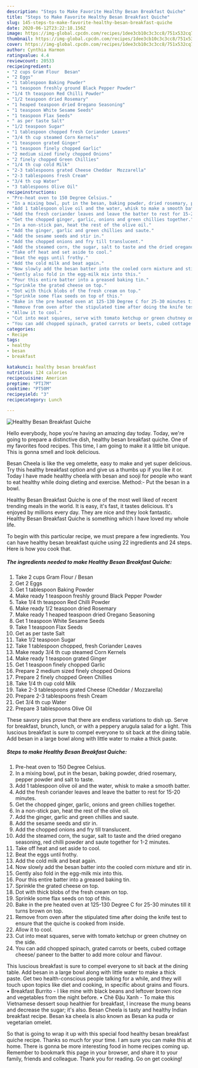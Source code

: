 ```yaml
---
description: "Steps to Make Favorite Healthy Besan Breakfast Quiche"
title: "Steps to Make Favorite Healthy Besan Breakfast Quiche"
slug: 145-steps-to-make-favorite-healthy-besan-breakfast-quiche
date: 2020-06-12T23:22:18.156Z
image: https://img-global.cpcdn.com/recipes/1dee3cb10c3c3cc8/751x532cq70/healthy-besan-breakfast-quiche-recipe-main-photo.jpg
thumbnail: https://img-global.cpcdn.com/recipes/1dee3cb10c3c3cc8/751x532cq70/healthy-besan-breakfast-quiche-recipe-main-photo.jpg
cover: https://img-global.cpcdn.com/recipes/1dee3cb10c3c3cc8/751x532cq70/healthy-besan-breakfast-quiche-recipe-main-photo.jpg
author: Cynthia Harmon
ratingvalue: 4.4
reviewcount: 20533
recipeingredient:
- "2 cups Gram Flour  Besan"
- "2 Eggs"
- "1 tablespoon Baking Powder"
- "1 teaspoon freshly ground Black Pepper Powder"
- "1/4 th teaspoon Red Chilli Powder"
- "1/2 teaspoon dried Rosemary"
- "1 heaped teaspoon dried Oregano Seasoning"
- "1 teaspoon White Sesame Seeds"
- "1 teaspoon Flax Seeds"
- " as per taste Salt"
- "1/2 teaspoon Sugar"
- "1 tablespoon chopped fresh Coriander Leaves"
- "3/4 th cup steamed Corn Kernels"
- "1 teaspoon grated Ginger"
- "1 teaspoon finely chopped Garlic"
- "2 medium sized finely chopped Onions"
- "2 finely chopped Green Chillies"
- "1/4 th cup cold Milk"
- "2-3 tablespoons grated Cheese Cheddar  Mozzarella"
- "2-3 tablespoons fresh Cream"
- "3/4 th cup Water"
- "3 tablespoons Olive Oil"
recipeinstructions:
- "Pre-heat oven to 150 Degree Celsius."
- "In a mixing bowl, put in the besan, baking powder, dried rosemary, pepper powder and salt to taste."
- "Add 1 tablespoon olive oil and the water, whisk to make a smooth batter."
- "Add the fresh coriander leaves and leave the batter to rest for 15-20 minutes."
- "Get the chopped ginger, garlic, onions and green chillies together."
- "In a non-stick pan, heat the rest of the olive oil."
- "Add the ginger, garlic and green chillies and saute."
- "Add the sesame seeds and stir in."
- "Add the chopped onions and fry till translucent."
- "Add the steamed corn, the sugar, salt to taste and the dried oregano seasoning, red chilli powder and saute together for 1-2 minutes."
- "Take off heat and set aside to cool."
- "Beat the eggs until frothy."
- "Add the cold milk and beat again."
- "Now slowly add the besan batter into the cooled corn mixture and stir in."
- "Gently also fold in the egg-milk mix into this."
- "Pour this entire batter into a greased baking tin."
- "Sprinkle the grated cheese on top."
- "Dot with thick blobs of the fresh cream on top."
- "Sprinkle some flax seeds on top of this."
- "Bake in the pre heated oven at 125-130 Degree C for 25-30 minutes till it turns brown on top."
- "Remove from oven after the stipulated time after doing the knife test to ensure that the quiche is cooked from inside."
- "Allow it to cool."
- "Cut into meat squares, serve with tomato ketchup or green chutney on the side."
- "You can add chopped spinach, grated carrots or beets, cubed cottage cheese/ paneer to the batter to add more colour and flavour."
categories:
- Recipe
tags:
- healthy
- besan
- breakfast

katakunci: healthy besan breakfast 
nutrition: 124 calories
recipecuisine: American
preptime: "PT17M"
cooktime: "PT50M"
recipeyield: "3"
recipecategory: Lunch

---
```



![Healthy Besan Breakfast Quiche](https://img-global.cpcdn.com/recipes/1dee3cb10c3c3cc8/751x532cq70/healthy-besan-breakfast-quiche-recipe-main-photo.jpg)

Hello everybody, hope you're having an amazing day today. Today, we're going to prepare a distinctive dish, healthy besan breakfast quiche. One of my favorites food recipes. This time, I am going to make it a little bit unique. This is gonna smell and look delicious.

Besan Cheela is like the veg omelette, easy to make and yet super delicious. Try this healthy breakfast option and give us a thumbs up if you like it or. Today I have made healthy cheela with besan and sooji for people who want to eat healthy while doing dieting and exercise. Method:- Put the besan in a bowl.

Healthy Besan Breakfast Quiche is one of the most well liked of recent trending meals in the world. It is easy, it's fast, it tastes delicious. It's enjoyed by millions every day. They are nice and they look fantastic. Healthy Besan Breakfast Quiche is something which I have loved my whole life.


To begin with this particular recipe, we must prepare a few ingredients. You can have healthy besan breakfast quiche using 22 ingredients and 24 steps. Here is how you cook that.

<!--inarticleads1-->

##### The ingredients needed to make Healthy Besan Breakfast Quiche:

1. Take 2 cups Gram Flour / Besan
1. Get 2 Eggs
1. Get 1 tablespoon Baking Powder
1. Make ready 1 teaspoon freshly ground Black Pepper Powder
1. Take 1/4 th teaspoon Red Chilli Powder
1. Make ready 1/2 teaspoon dried Rosemary
1. Make ready 1 heaped teaspoon dried Oregano Seasoning
1. Get 1 teaspoon White Sesame Seeds
1. Take 1 teaspoon Flax Seeds
1. Get  as per taste Salt
1. Take 1/2 teaspoon Sugar
1. Take 1 tablespoon chopped, fresh Coriander Leaves
1. Make ready 3/4 th cup steamed Corn Kernels
1. Make ready 1 teaspoon grated Ginger
1. Get 1 teaspoon finely chopped Garlic
1. Prepare 2 medium sized finely chopped Onions
1. Prepare 2 finely chopped Green Chillies
1. Take 1/4 th cup cold Milk
1. Take 2-3 tablespoons grated Cheese (Cheddar / Mozzarella)
1. Prepare 2-3 tablespoons fresh Cream
1. Get 3/4 th cup Water
1. Prepare 3 tablespoons Olive Oil


These savory pies prove that there are endless variations to dish up. Serve for breakfast, brunch, lunch, or with a peppery arugula salad for a light. This luscious breakfast is sure to compel everyone to sit back at the dining table. Add besan in a large bowl along with little water to make a thick paste. 

<!--inarticleads2-->

##### Steps to make Healthy Besan Breakfast Quiche:

1. Pre-heat oven to 150 Degree Celsius.
1. In a mixing bowl, put in the besan, baking powder, dried rosemary, pepper powder and salt to taste.
1. Add 1 tablespoon olive oil and the water, whisk to make a smooth batter.
1. Add the fresh coriander leaves and leave the batter to rest for 15-20 minutes.
1. Get the chopped ginger, garlic, onions and green chillies together.
1. In a non-stick pan, heat the rest of the olive oil.
1. Add the ginger, garlic and green chillies and saute.
1. Add the sesame seeds and stir in.
1. Add the chopped onions and fry till translucent.
1. Add the steamed corn, the sugar, salt to taste and the dried oregano seasoning, red chilli powder and saute together for 1-2 minutes.
1. Take off heat and set aside to cool.
1. Beat the eggs until frothy.
1. Add the cold milk and beat again.
1. Now slowly add the besan batter into the cooled corn mixture and stir in.
1. Gently also fold in the egg-milk mix into this.
1. Pour this entire batter into a greased baking tin.
1. Sprinkle the grated cheese on top.
1. Dot with thick blobs of the fresh cream on top.
1. Sprinkle some flax seeds on top of this.
1. Bake in the pre heated oven at 125-130 Degree C for 25-30 minutes till it turns brown on top.
1. Remove from oven after the stipulated time after doing the knife test to ensure that the quiche is cooked from inside.
1. Allow it to cool.
1. Cut into meat squares, serve with tomato ketchup or green chutney on the side.
1. You can add chopped spinach, grated carrots or beets, cubed cottage cheese/ paneer to the batter to add more colour and flavour.


This luscious breakfast is sure to compel everyone to sit back at the dining table. Add besan in a large bowl along with little water to make a thick paste. Get two health-conscious people talking for a while, and they will touch upon topics like diet and cooking, in specific about grains and flours. • Breakfast Burrito - I like mine with black beans and leftover brown rice and vegetables from the night before. • Chè Đậu Xanh - To make this Vietnamese dessert soup healthier for breakfast, I increase the mung beans and decrease the sugar; it&#39;s also. Besan Cheela is tasty and healthy Indian breakfast recipe. Besan ka cheela is also known as Besan ka puda or vegetarian omelet. 

So that is going to wrap it up with this special food healthy besan breakfast quiche recipe. Thanks so much for your time. I am sure you can make this at home. There is gonna be more interesting food in home recipes coming up. Remember to bookmark this page in your browser, and share it to your family, friends and colleague. Thank you for reading. Go on get cooking!
